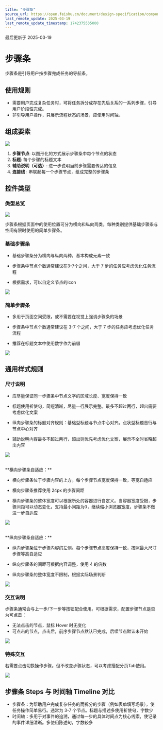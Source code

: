 ```yaml
---
title: "步骤条"
source_url: https://open.feishu.cn/document/design-specification/component---navigation/steps
last_remote_update: 2025-03-19
last_remote_update_timestamp: 1742375535000
---
```

最后更新于 2025-03-19

# 步骤条

步骤条是引导用户按步骤完成任务的导航条。

## 使用规则

- 需要用户完成复杂任务时，可将任务拆分成存在先后关系的一系列步骤，引导用户阶段性完成。
- 非引导用户操作，只展示流程状态的场景，应使用时间轴。

## 组成要素

![](https://sf3-cn.feishucdn.com/obj/open-platform-opendoc/c564994dd4445c8d60d7f13c6c7620ee_vYjfZKtlDP.png?height=402&lazyload=true&maxWidth=800&width=2048)

1. **步骤节点**:  以图形化的方式展示步骤条中每个节点的状态
1. **标题**:   每个步骤的标题文本
1. **辅助说明（可选）**:   进一步说明当前步骤需要传达的信息
1. **连接线** :  串联起每一个步骤节点，组成完整的步骤条

## 控件类型

### 类型总览

![](https://sf3-cn.feishucdn.com/obj/open-platform-opendoc/cfaac28a6235d04e8bddc5a193fe1501_2rp17nqAtU.png?height=1144&lazyload=true&maxWidth=800&width=2048)

步骤条根据页面中的使用位置可分为横向和纵向两类。每种类别提供基础步骤条与空间有限时使用的简单步骤条。

### 基础步骤条

- 基础步骤条分为横向与纵向两种，基本构成元素一致

- 步骤条中节点个数通常建议在3-7个之间，大于 7 步的任务应考虑优化任务流程

- 根据需求，可以自定义节点的icon

![](https://sf3-cn.feishucdn.com/obj/open-platform-opendoc/62f1af5e8412148dc0b227ad267f3067_z8Wh5RFp4w.png?height=1258&lazyload=true&maxWidth=800&width=2048)

### 简单步骤条

- 多用于页面空间受限，或不需要在视觉上强调步骤条的场景

- 步骤条中节点个数通常建议在 3-7 个之间，大于 7 步的任务应考虑优化任务流程

- 推荐在标题文本中使用数字作为前缀

![](https://sf3-cn.feishucdn.com/obj/open-platform-opendoc/19493868658cdb9acad21b39bb137dbe_cvZ79mo5fW.png?height=990&lazyload=true&maxWidth=800&width=2048)

## 通用样式规则

### 尺寸说明

- 应尽量保证同一步骤条中节点文字的区域长度、宽度保持一致

- 标题使用祈使句，简短清晰，尽量一行展示完整。最多不超过两行，超出需要考虑优化文案

- 纵向步骤条的标题对齐规则：基础型标题与节点中心对齐。点状型标题首行与节点中心对齐

- 辅助说明内容最多不超过两行，超出则优先考虑优化文案，展示不全时省略超出内容

![](https://sf3-cn.feishucdn.com/obj/open-platform-opendoc/aa48a7a8e83bfea3294d1dcf4fb8e4ce_aXQqqi5xxe.png?height=1576&lazyload=true&maxWidth=800&width=2880)

<br>
**横向步骤条自适应：**

- 横向步骤条位于步骤内容的上方。每个步骤节点宽度保持一致，等宽自适应

- 横向步骤条推荐使用 24px 的步骤间距

- 横向步骤条的整体宽度可以根据所处的容器进行自定义。当容器宽度受限，步骤间距可以动态变化，支持最小间距为0，继续缩小浏览器宽度，步骤条不做进一步自适应

![](https://sf3-cn.feishucdn.com/obj/open-platform-opendoc/e9d058213c01fa8a0ae3d125c2d0c458_l05qcxHuE0.png?height=728&lazyload=true&maxWidth=800&width=2048)

<br>
**纵向步骤条自适应：**

- 纵向步骤条位于步骤内容的左侧。每个步骤节点高度保持一致，按照最大尺寸步骤等高自适应

- 纵向步骤条的间距可根据内容调整，使用 4 的倍数

- 纵向步骤条的整体宽度不限制，根据实际场景判断

![](https://sf3-cn.feishucdn.com/obj/open-platform-opendoc/6939d7d5e71ff653abc38f2b6546f90e_e9dnhdTSbx.png?height=874&lazyload=true&maxWidth=800&width=2880)

### 交互说明

步骤条通常会与上一步/下一步等按钮配合使用。可根据需求，配置步骤节点是否为可点击：

- 无法点击的节点，鼠标 Hover 时无变化
- 可点击的节点，点击后，前序步骤节点默认已完成，后续节点默认未开始

![](https://sf3-cn.feishucdn.com/obj/open-platform-opendoc/e36b9d5c5d19c99c4f99e31270ba565e_h1VUItVYo7.png?height=1964&lazyload=true&maxWidth=800&width=2048)

### 特殊交互

若需要点击切换操作步骤，但不改变步骤状态，可以考虑搭配分页Tab使用。

![](https://sf3-cn.feishucdn.com/obj/open-platform-opendoc/35adaa74c846ed4a790a366698c59266_uuARGLtqrZ.png?height=286&lazyload=true&maxWidth=800&width=2048)

## 步骤条 Steps 与 时间轴 Timeline 对比

- 步骤条：为帮助用户完成复杂任务的而拆分的步骤（例如表单填写场景），使任务操作简单易行。通常为 3-7 个节点。标题与描述多使用祈使句，字数少
- 时间轴：多用于对事件的追溯，通过每一步的具体时间点为核心线索，使记录的事件详细清晰。多使用陈述句，字数较多
